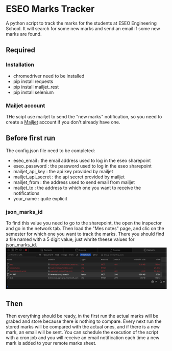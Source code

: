 # ESEO Marks Tracker

A python script to track the marks for the students at ESEO Engineering School.
It will search for some new marks and send an email if some new marks are found.

## Required

### Installation

* chromedriver need to be installed
* pip install requests
* pip install mailjet_rest
* pip install selenium

### Mailjet account

THe scipt use mailjet to send the "new marks" notification, so you need to create a [Mailjet](https://app.mailjet.com/signup) account if you don't already have one.

## Before first run

The config.json file need to be completed: 
* eseo_email : the email address used to log in the eseo sharepoint
* eseo_password : the password used to log in the eseo sharepoint
* mailjet_api_key : the api key provided by mailjet
* mailjet_api_secret : the api secret provided by mailjet
* mailjet_from : the address used to send email from mailjet
* mailjet_to : the address to which one you want to receive the notifications
* your_name : quite explicit

### json_marks_id

To find this value you need to go to the sharepoint, the open the inspector and go in the network tab.
Then load the "Mes notes" page, and clic on the semester for which one you want to track the marks.
There you should find a file named with a 5 digit value, just whrite theese values for json_marks_id.
![How to find json_marks_id](https://github.com/oxyeez/ESEO-Marks-Tracker/blob/main/img/json_marks_id.png?raw=true)

## Then

Then everything should be ready, in the first run the actual marks will be grabed and store because there is nothing to compare.
Every next run the stored marks will be compared with the actual ones, and if there is a new mark, an email will be sent.
You can schedule the execution of the script with a cron job and you will receive an email notification each time a new mark is added to your remote marks sheet.